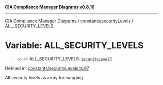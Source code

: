[**CIA Compliance Manager Diagrams v0.8.16**](../../../README.md)

***

[CIA Compliance Manager Diagrams](../../../modules.md) / [constants/securityLevels](../README.md) / ALL\_SECURITY\_LEVELS

# Variable: ALL\_SECURITY\_LEVELS

> `const` **ALL\_SECURITY\_LEVELS**: [`SecurityLevel`](../../../types/cia/type-aliases/SecurityLevel.md)[]

Defined in: [constants/securityLevels.ts:97](https://github.com/Hack23/cia-compliance-manager/blob/96f4020424aba8c55d4fe94eddf596babc070968/src/constants/securityLevels.ts#L97)

All security levels as array for mapping
